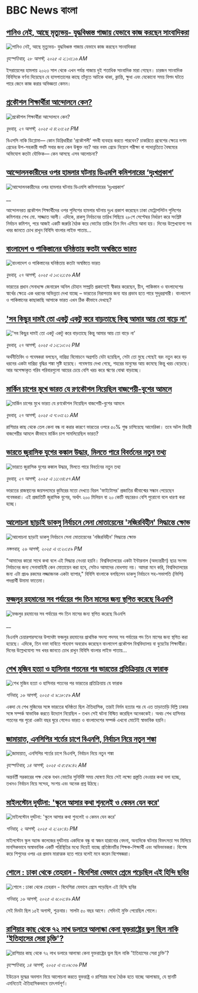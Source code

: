 # BBC News বাংলা## [পানিও নেই, আছে মৃত্যুভয়- যুদ্ধবিধ্বস্ত গাজায় যেভাবে কাজ করছেন সাংবাদিকরা](https://www.bbc.com/bengali/articles/c2l7q5v9l57o?at_medium=RSS&at_campaign=rss?at_campaign=githubrss)![পানিও নেই, আছে মৃত্যুভয়- যুদ্ধবিধ্বস্ত গাজায় যেভাবে কাজ করছেন সাংবাদিকরা](https://ichef.bbci.co.uk/ace/ws/240/cpsprodpb/a986/live/fc2f50b0-8335-11f0-a34f-318be3fb0481.jpg)_বৃহস্পতিবার, ২৮ আগস্ট, ২০২৫ এ ২:১৩:১৬ AM_ইসরায়েলের হামলায় ২০২৩ সাল থেকে এখন পর্যন্ত গাজায় দুই শতাধিক সাংবাদিক মারা গেছেন। চারজন সাংবাদিক বিবিসিকে বর্ণনা দিয়েছেন যে হাসপাতালের কাছে তাঁবুতে আটকে থাকা, ক্লান্তি, ক্ষুধা এবং যেকোনো সময় বিপদ ঘটতে পারে জেনে কাজ করার অভিজ্ঞতা কেমন।## [ প্রকৌশল শিক্ষার্থীরা আন্দোলনে কেন?](https://www.bbc.com/bengali/articles/czxpz6vn140o?at_medium=RSS&at_campaign=rss?at_campaign=githubrss)![ প্রকৌশল শিক্ষার্থীরা আন্দোলনে কেন?](https://ichef.bbci.co.uk/ace/ws/240/cpsprodpb/b738/live/25452770-8365-11f0-83cc-c5da98c419b8.jpg)_বুধবার, ২৭ আগস্ট, ২০২৫ এ ৪:২৩:২৫ PM_বিএসসি নাকি ডিপ্লোমা–– কোন ডিগ্রিধারীরা 'প্রকৌশলী' পদবী ব্যবহার করতে পারবেন? চাকরিতে প্রবেশের ক্ষেত্রে দশম গ্রেডের উপ-সহকারী পদটি সবার জন্য কেন উন্মুক্ত নয়? আর নবম গ্রেডে নিয়োগ পরীক্ষা বা পদোন্নতিতে বৈষম্যের অভিযোগ কতটা যৌক্তিক–– কেন আসছে এসব আলোচনা?## [আন্দোলনকারীদের ওপর হামলার ঘটনায় ডিএমপি কমিশনারের ‘দুঃখপ্রকাশ’](https://www.bbc.co.uk/bengali/live/c4gzkdl42nwt?at_medium=RSS&at_campaign=rss?at_campaign=githubrss)![আন্দোলনকারীদের ওপর হামলার ঘটনায় ডিএমপি কমিশনারের ‘দুঃখপ্রকাশ’](https://ichef.bbci.co.uk/ace/standard/240/cpsprodpb/c894/live/17a90e70-8346-11f0-aa76-e16ed8c5f2c4.jpg)__আন্দোলনরত প্রকৌশল শিক্ষার্থীদের ওপর পুলিশের হামলার ঘটনায় দুঃখ প্রকাশ করেছেন ঢাকা মেট্রোপলিটন পুলিশের কমিশনার শেখ মো. সাজ্জাত আলী। এদিকে, রাকসু নির্বাচনের তারিখ পিছিয়ে ২৮শে সেপ্টেম্বর নির্ধারণ করে সংশ্লিষ্ট নির্বাচন কমিশন, পরে আজই একটি জরুরি বৈঠক করে ভোটের তারিখ তিন দিন এগিয়ে আনা হয়। দিনের উল্লেখযোগ্য সব খবর জানতে চোখ রাখুন বিবিসি বাংলার লাইভ পাতায়...## [বাংলাদেশ ও পাকিস্তানের ঘনিষ্ঠতায় কতটা অস্বস্তিতে ভারত](https://www.bbc.com/bengali/articles/c3r4047p9jjo?at_medium=RSS&at_campaign=rss?at_campaign=githubrss)![বাংলাদেশ ও পাকিস্তানের ঘনিষ্ঠতায় কতটা অস্বস্তিতে ভারত](https://ichef.bbci.co.uk/ace/ws/240/cpsprodpb/5e69/live/8ae284c0-8279-11f0-83cc-c5da98c419b8.jpg)_বুধবার, ২৭ আগস্ট, ২০২৫ এ ১০:২১:৫৬ AM_ভারতের প্রধান সেনাধ্যক্ষ জেনারেল অনিল চৌহান সম্প্রতি প্রকাশ্যেই স্বীকার করেছেন, চীন, পাকিস্তান ও বাংলাদেশের স্বার্থের ক্ষেত্রে এক ধরনের অভিন্নতা দেখা যাচ্ছে – ভারতের নিরাপত্তার জন্য যার প্রভাব হতে পারে সুদূরপ্রসারী। বাংলাদেশ ও পাকিস্তানের কাছাকাছি আসাকে ভারত এখন ঠিক কীভাবে দেখছে?## ['সব কিছুর দামই তো একটু একটু করে বাড়তাছে কিন্তু আমার আয় তো বাড়ে না'](https://www.bbc.com/bengali/articles/cqxg7zq7w4vo?at_medium=RSS&at_campaign=rss?at_campaign=githubrss)!['সব কিছুর দামই তো একটু একটু করে বাড়তাছে কিন্তু আমার আয় তো বাড়ে না'](https://ichef.bbci.co.uk/ace/ws/240/cpsprodpb/942d/live/e6027810-8288-11f0-bdba-a1659f22fb07.jpg)_বুধবার, ২৭ আগস্ট, ২০২৫ এ ১২:১০:০২ PM_অর্থনীতিবিদ ও গবেষকরা বলছেন, দারিদ্র্য বিমোচনে অগ্রগতি যেটা হয়েছিল, সেটা তো মুছে গেছেই বরং নতুন করে বড় ধরনের একটা দারিদ্র্য বৃদ্ধির শঙ্কা সৃষ্টি হয়েছে। গবেষণায় দেখা গেছে, শহরের মানুষের আয় কমেছে কিন্তু খরচ বেড়েছে। আর অপেক্ষাকৃত গরিব পরিবারগুলো আয়ের চেয়ে বেশি খরচ করে ঋণের বোঝা বাড়াচ্ছে।## [মার্কিন চাপের মুখে ভারত যে রণকৌশল নিয়েছিল বাজপেয়ী-বুশের আমলে ](https://www.bbc.com/bengali/articles/ce937dl32kro?at_medium=RSS&at_campaign=rss?at_campaign=githubrss)![মার্কিন চাপের মুখে ভারত যে রণকৌশল নিয়েছিল বাজপেয়ী-বুশের আমলে ](https://ichef.bbci.co.uk/ace/ws/240/cpsprodpb/519f/live/4ac33250-82a0-11f0-a34f-318be3fb0481.jpg)_বুধবার, ২৭ আগস্ট, ২০২৫ এ ৭:০৩:২১ AM_রাশিয়ার কাছ থেকে তেল কেনা বন্ধ না করার কারণে ভারতের ওপরে ৫০% শুল্ক চাপিয়েছে আমেরিকা। তবে অটল বিহারী বাজপেয়ীর আমলে কীভাবে মার্কিন চাপ সামলিয়েছিল ভারত?## [ভারতে জুরাসিক যুগের কঙ্কাল উদ্ধার, মিলতে পারে বিবর্তনের নতুন তথ্য](https://www.bbc.com/bengali/articles/cn43nk0x190o?at_medium=RSS&at_campaign=rss?at_campaign=githubrss)![ভারতে জুরাসিক যুগের কঙ্কাল উদ্ধার, মিলতে পারে বিবর্তনের নতুন তথ্য](https://ichef.bbci.co.uk/ace/ws/240/cpsprodpb/e703/live/af697430-830e-11f0-ab3e-bd52082cd0ae.jpg)_বুধবার, ২৭ আগস্ট, ২০২৫ এ ১১:৩৪:৫৭ AM_ভারতের রাজস্থানের জয়সলমেরে কুমিরের মতো দেখতে বিরল 'ফাইটোসর' প্রজাতির জীবাশ্মের সন্ধান পেয়েছেন গবেষকরা। এই প্রজাতিটি জুরাসিক যুগের, অর্থাৎ ২০০ মিলিয়ন বা ২০ কোটি বছরেরও বেশি পুরোনো বলে ধারণা করা হচ্ছে।## [আলোচনা ছাড়াই ডাকসু নির্বাচনে সেনা মোতায়েনের 'নজিরবিহীন' সিদ্ধান্তে ক্ষোভ](https://www.bbc.com/bengali/articles/cy4d5dx484no?at_medium=RSS&at_campaign=rss?at_campaign=githubrss)![আলোচনা ছাড়াই ডাকসু নির্বাচনে সেনা মোতায়েনের 'নজিরবিহীন' সিদ্ধান্তে ক্ষোভ](https://ichef.bbci.co.uk/ace/ws/240/cpsprodpb/acba/live/56c24fe0-828d-11f0-ab3e-bd52082cd0ae.jpg)_মঙ্গলবার, ২৬ আগস্ট, ২০২৫ এ ৩:২০:৫৯ PM_"আমাদের কারো সাথে কথা বলে এই সিদ্ধান্ত নেওয়া হয়নি। বিশ্ববিদ্যালয়ের একটা ইন্টারনাল (অভ্যন্তরীণ) ছাত্র সংসদ নির্বাচনের জন্য সেনাবাহিনী কেন মোতায়েন করা হবে, সেটাও আমাদের বোধগম্য নয়। আমরা মনে করি, বিশ্ববিদ্যালয়ের জন্য এটা প্রচণ্ড রকমের লজ্জাজনক একটা ব্যাপার," বিবিসি বাংলাকে বলছিলেন ডাকসু নির্বাচনে সহ-সভাপতি (ভিপি) পদপ্রার্থী উমামা ফাতেমা।## [ফজলুর রহমানের সব পর্যায়ের পদ তিন মাসের জন্য স্থগিত করেছে বিএনপি](https://www.bbc.co.uk/bengali/live/c3wn0xed5e7t?at_medium=RSS&at_campaign=rss?at_campaign=githubrss)![ফজলুর রহমানের সব পর্যায়ের পদ তিন মাসের জন্য স্থগিত করেছে বিএনপি](https://ichef.bbci.co.uk/ace/standard/240/cpsprodpb/60da/live/2a35f030-8283-11f0-a34f-318be3fb0481.jpg)__বিএনপি চেয়ারপারসনের উপদেষ্টা ফজলুর রহমানের প্রাথমিক সদস্য পদসহ সব পর্যায়ের পদ তিন মাসের জন্য স্থগিত করা হয়েছে। এদিকে, তিন দফা দাবিতে শাহবাগ অবরোধ করেছেন বাংলাদেশ প্রকৌশল বিশ্ববিদ্যালয় বা বুয়েটের শিক্ষার্থীরা। দিনের উল্লেখযোগ্য সব খবর জানতে চোখ রাখুন বিবিসি বাংলার লাইভ পাতায়...## [শেখ মুজিব হত্যা ও হাসিনার পতনের পর ভারতের প্রতিক্রিয়ায় যে ফারাক](https://www.bbc.com/bengali/articles/cly39465d10o?at_medium=RSS&at_campaign=rss?at_campaign=githubrss)![শেখ মুজিব হত্যা ও হাসিনার পতনের পর ভারতের প্রতিক্রিয়ায় যে ফারাক](https://ichef.bbci.co.uk/ace/ws/240/cpsprodpb/473f/live/567ab140-7855-11f0-8071-1788c7e8ae0e.jpg)_শনিবার, ১৬ আগস্ট, ২০২৫ এ ৯:১৮:৫৯ AM_একদা যে শেখ মুজিবের সঙ্গে ভারতের ঘনিষ্ঠতা ছিল ঐতিহাসিক, তারই নির্মম হত্যার পর যে এত তাড়াতাড়ি দিল্লি ঢাকার সঙ্গে সম্পর্ক স্বাভাবিক করতে উদ্যোগ নিয়েছিল - তখন সেই ঘটনা বিস্মিত করেছিল অনেককেই। অথচ শেখ হাসিনার পতনের পর পুরো একটা বছর ঘুরে গেলেও ভারত ও বাংলাদেশের সম্পর্ক এখনো মোটেই স্বাভাবিক হয়নি।## [জামায়াত, এনসিপির শর্তের চাপে বিএনপি, নির্বাচন নিয়ে নতুন শঙ্কা ](https://www.bbc.com/bengali/articles/cgjyd701vwgo?at_medium=RSS&at_campaign=rss?at_campaign=githubrss)![জামায়াত, এনসিপির শর্তের চাপে বিএনপি, নির্বাচন নিয়ে নতুন শঙ্কা ](https://ichef.bbci.co.uk/ace/ws/240/cpsprodpb/6c32/live/ba7784d0-78a4-11f0-a975-cb151ca452f4.jpg)_বৃহস্পতিবার, ১৪ আগস্ট, ২০২৫ এ ৫:৫৯:৪২ AM_অন্তর্বর্তী সরকারের পক্ষ থেকে যখন ভোটের সুনির্দিষ্ট সময় ঘোষণা দিয়ে সেই লক্ষ্যে প্রস্তুতি নেওয়ার কথা বলা হচ্ছে, তখনও নির্বাচন নিয়ে সন্দেহ, সংশয় এবং অনেক প্রশ্ন উঠছে।## [মাইলস্টোন দুর্ঘটনা: 'স্কুলে আসার কথা শুনলেই ও কেমন যেন করে'](https://www.bbc.com/bengali/articles/cz0ylyd50k3o?at_medium=RSS&at_campaign=rss?at_campaign=githubrss)![মাইলস্টোন দুর্ঘটনা: 'স্কুলে আসার কথা শুনলেই ও কেমন যেন করে'](https://ichef.bbci.co.uk/ace/ws/240/cpsprodpb/b1a9/live/559e9ab0-6fa5-11f0-8dbd-f3d32ebd3327.png)_শনিবার, ২ আগস্ট, ২০২৫ এ ২:২৮:৪১ PM_মাইলস্টোন স্কুল অ্যান্ড কলেজের দুর্ঘটনায় একদিকে বন্ধু বা স্বজন হারানোর বেদনা, অন্যদিকে ঘটনার বিভৎসতা সব মিলিয়ে মানসিকভাবে অস্বাভাবিক একটি পরিস্থিতির মধ্যে দিয়েই যাচ্ছে প্রতিষ্ঠানটির শিক্ষক-শিক্ষার্থী এবং অভিভাবকরা। বিশেষ করে শিশুদের ওপর এর প্রভাব মারাত্মক হতে পারে বলেই মনে করেন বিশেষজ্ঞরা।## [শোলে : ঢাকা থেকে তেহরান - বিদেশিরা যেভাবে প্রেমে পড়েছিল এই হিন্দি ছবির](https://www.bbc.com/bengali/articles/cly73ww3wyxo?at_medium=RSS&at_campaign=rss?at_campaign=githubrss)![শোলে : ঢাকা থেকে তেহরান - বিদেশিরা যেভাবে প্রেমে পড়েছিল এই হিন্দি ছবির](https://ichef.bbci.co.uk/ace/ws/240/cpsprodpb/22a4/live/5b2e4060-79d8-11f0-83cc-c5da98c419b8.jpg)_শনিবার, ১৬ আগস্ট, ২০২৫ এ ৬:০২:৪৯ AM_সেই দিনটা ছিল ১৫ই অগাস্ট, শুক্রবার। সালটা ৫০ বছর আগে। সেদিনই মুক্তি পেয়েছিল শোলে।## [রাশিয়ার কাছ থেকে ৭২ লাখ ডলারে আলাস্কা কেনা যুক্তরাষ্ট্রের ভুল ছিল নাকি 'ইতিহাসের সেরা চুক্তি'?](https://www.bbc.com/bengali/articles/c2kzpq131nzo?at_medium=RSS&at_campaign=rss?at_campaign=githubrss)![রাশিয়ার কাছ থেকে ৭২ লাখ ডলারে আলাস্কা কেনা যুক্তরাষ্ট্রের ভুল ছিল নাকি 'ইতিহাসের সেরা চুক্তি'?](https://ichef.bbci.co.uk/ace/ws/240/cpsprodpb/72b4/live/8b981eb0-78ed-11f0-8071-1788c7e8ae0e.jpg)_বৃহস্পতিবার, ১৪ আগস্ট, ২০২৫ এ ৩:০৯:৩৬ PM_ইউক্রেন যুদ্ধের অবসান নিয়ে আলোচনা করতে যুক্তরাষ্ট্র ও রাশিয়ার মধ্যে বৈঠক হতে যাচ্ছে আলাস্কায়, যে স্থানটি এমনিতেই ঐতিহাসিকভাবে তাৎপর্যপূর্ণ।